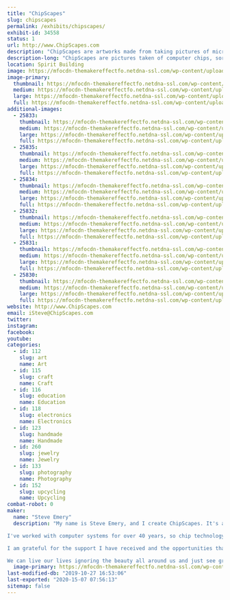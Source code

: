 ```yaml
---
title: "ChipScapes"
slug: chipscapes
permalink: /exhibits/chipscapes/
exhibit-id: 34558
status: 1
url: http://www.ChipScapes.com
description: "ChipScapes are artworks made from taking pictures of microscopic computer chips. By using special lighting and angles, bright colors are created to make interesting art. ChipScapes include the chip images, history of the chips, and the actual chips themselves. My jewelry sometimes uses upcycled old electronic parts, sometimes my ChipScapes artwork (see below), and sometimes both. SteamTronix borrows from Steam Punk, Cyber Punk, and Art Deco styles. I enjoy the creative process and love to share technology. Art speaks all languages, even binary. Explore www.ChipScapes.com to learn more."
description-long: "ChipScapes are pictures taken of computer chips, sort of microscopic chip landscapes, or ChipScapes for short. The artwork is created by photographing a silicon computer chip using a microscope and special lighting. Silicon is a silvery gray element and not very exciting to look at. The colors in ChipScapes come from a process I use that creates a prism effect derived from special lighting that takes advantage of the layered manufacturing process of computer chips. I use different lighting, angles, and the prism effect of chips to create colorful images of an otherwise boring gray chip. I use mostly vintage microprocessor and memory chips from the 1970s and 1980s. In addition to the artwork and the chip, I also include stories about the history and importance of the chips. I use shadow box frames , canvas, and jewelry frames. My artworks are in museums around the world."
location: Spirit Building
image: https://mfocdn-themakereffectfo.netdna-ssl.com/wp-content/uploads/2019/08/EA821A96-9371-48CF-9D39-7308E26D33D1.jpeg
image-primary:
  thumbnail: https://mfocdn-themakereffectfo.netdna-ssl.com/wp-content/uploads/2019/08/EA821A96-9371-48CF-9D39-7308E26D33D1-150x150.jpeg
  medium: https://mfocdn-themakereffectfo.netdna-ssl.com/wp-content/uploads/2019/08/EA821A96-9371-48CF-9D39-7308E26D33D1-169x300.jpeg
  large: https://mfocdn-themakereffectfo.netdna-ssl.com/wp-content/uploads/2019/08/EA821A96-9371-48CF-9D39-7308E26D33D1.jpeg
  full: https://mfocdn-themakereffectfo.netdna-ssl.com/wp-content/uploads/2019/08/EA821A96-9371-48CF-9D39-7308E26D33D1.jpeg
additional-images:
  - 25833:
    thumbnail: https://mfocdn-themakereffectfo.netdna-ssl.com/wp-content/uploads/2018/07/IMG_0017-150x150.jpg
    medium: https://mfocdn-themakereffectfo.netdna-ssl.com/wp-content/uploads/2018/07/IMG_0017-300x225.jpg
    large: https://mfocdn-themakereffectfo.netdna-ssl.com/wp-content/uploads/2018/07/IMG_0017-1024x768.jpg
    full: https://mfocdn-themakereffectfo.netdna-ssl.com/wp-content/uploads/2018/07/IMG_0017.jpg
  - 25835:
    thumbnail: https://mfocdn-themakereffectfo.netdna-ssl.com/wp-content/uploads/2018/07/IMG_8542-150x150.jpg
    medium: https://mfocdn-themakereffectfo.netdna-ssl.com/wp-content/uploads/2018/07/IMG_8542-300x225.jpg
    large: https://mfocdn-themakereffectfo.netdna-ssl.com/wp-content/uploads/2018/07/IMG_8542-1024x768.jpg
    full: https://mfocdn-themakereffectfo.netdna-ssl.com/wp-content/uploads/2018/07/IMG_8542.jpg
  - 25834:
    thumbnail: https://mfocdn-themakereffectfo.netdna-ssl.com/wp-content/uploads/2018/07/IMG_0292-150x150.jpg
    medium: https://mfocdn-themakereffectfo.netdna-ssl.com/wp-content/uploads/2018/07/IMG_0292-300x286.jpg
    large: https://mfocdn-themakereffectfo.netdna-ssl.com/wp-content/uploads/2018/07/IMG_0292-1024x975.jpg
    full: https://mfocdn-themakereffectfo.netdna-ssl.com/wp-content/uploads/2018/07/IMG_0292.jpg
  - 25832:
    thumbnail: https://mfocdn-themakereffectfo.netdna-ssl.com/wp-content/uploads/2018/07/IMG_4729-150x150.jpg
    medium: https://mfocdn-themakereffectfo.netdna-ssl.com/wp-content/uploads/2018/07/IMG_4729-225x300.jpg
    large: https://mfocdn-themakereffectfo.netdna-ssl.com/wp-content/uploads/2018/07/IMG_4729-768x1024.jpg
    full: https://mfocdn-themakereffectfo.netdna-ssl.com/wp-content/uploads/2018/07/IMG_4729.jpg
  - 25831:
    thumbnail: https://mfocdn-themakereffectfo.netdna-ssl.com/wp-content/uploads/2018/07/IMG_2428-150x150.jpg
    medium: https://mfocdn-themakereffectfo.netdna-ssl.com/wp-content/uploads/2018/07/IMG_2428-225x300.jpg
    large: https://mfocdn-themakereffectfo.netdna-ssl.com/wp-content/uploads/2018/07/IMG_2428-768x1024.jpg
    full: https://mfocdn-themakereffectfo.netdna-ssl.com/wp-content/uploads/2018/07/IMG_2428.jpg
  - 25830:
    thumbnail: https://mfocdn-themakereffectfo.netdna-ssl.com/wp-content/uploads/2018/07/IMG_0589-150x150.jpg
    medium: https://mfocdn-themakereffectfo.netdna-ssl.com/wp-content/uploads/2018/07/IMG_0589-300x225.jpg
    large: https://mfocdn-themakereffectfo.netdna-ssl.com/wp-content/uploads/2018/07/IMG_0589-1024x768.jpg
    full: https://mfocdn-themakereffectfo.netdna-ssl.com/wp-content/uploads/2018/07/IMG_0589.jpg
website: http://www.ChipScapes.com
email: iSteve@ChipScapes.com
twitter: 
instagram: 
facebook: 
youtube: 
categories:
  - id: 112
    slug: art
    name: Art
  - id: 115
    slug: craft
    name: Craft
  - id: 116
    slug: education
    name: Education
  - id: 118
    slug: electronics
    name: Electronics
  - id: 123
    slug: handmade
    name: Handmade
  - id: 260
    slug: jewelry
    name: Jewelry
  - id: 133
    slug: photography
    name: Photography
  - id: 152
    slug: upcycling
    name: Upcycling
combat-robot: 0
maker:
  name: "Steve Emery"
  description: "My name is Steve Emery, and I create ChipScapes. It's a digital art form based on computer chips. 

I've worked with computer systems for over 40 years, so chip technology is something I'm familiar with, but I'm by no means an expert. ChipScapes came about as a confluence of hobbies. I am a collector of vintage computer chips, and I am an avid photographer. I had a challenge communicating my fascination with chips with my family and friends. These funny bug-like devices couldn't tell their own stories :)  I began taking pictures of these microscopic chips, framing the chips with their photographs, and writing stories about them. I found art to be the communication vehicle I needed. To me, the sharing of stories, the art, and the beauty is what ChipScapes are all about. It is about preserving these chips, which today are being ground up and melted for their precious metals. I love the creation stories, the marketing challenges, and the corporate intrigue that swirled around them. 

I am grateful for the support I have received and the opportunities that I have been given. I could never have guessed where my artworks would find homes. However, I currently have patrons in over 20 countries, world-class companies have commissioned pieces, and very prestigious museums have collected my artwork. 

We can live our lives ignoring the beauty all around us and just see gray, but I choose to seek out beauty and share it with others. I hope to inspire people to find the art in all that they do. After all, even in the coldness of technology, we can find beauty, if we just look for it."
  image-primary: https://mfocdn-themakereffectfo.netdna-ssl.com/wp-content/uploads/2019/08/Steve-Winter-Park-Magazine_Smiling-250x300.jpg
last-modified-db: "2019-10-27 16:53:06"
last-exported: "2020-15-07 07:56:13"
sitemap: false
---
```

